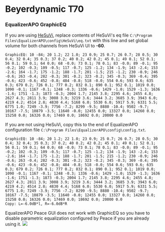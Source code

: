# Beyerdynamic T70
### EqualizerAPO GraphicEQ
If you are using [HeSuVi](https://sourceforge.net/projects/hesuvi/), replace contents of HeSuVi's eq file `C:\Program Files\EqualizerAPO\config\HeSuVi\eq.txt` with this line and set global volume for both channels from HeSuVi UI to **-60**.
```
GraphicEQ: 10 -84; 20 1.2; 22 1.0; 23 0.9; 25 0.7; 26 0.7; 28 0.5; 30 0.4; 32 0.4; 35 0.3; 37 0.2; 40 0.2; 42 0.2; 45 0.1; 49 0.1; 52 0.1; 56 0.1; 59 0.1; 64 0.0; 68 -0.0; 73 0.1; 78 0.1; 83 -0.0; 89 -0.1; 95 -0.2; 102 -0.3; 109 -0.5; 117 -0.7; 125 -1.2; 134 -1.9; 143 -2.4; 153 -2.6; 164 -1.7; 175 -1.2; 188 -1.7; 201 -1.5; 215 -1.2; 230 -0.9; 246 -0.6; 263 -0.4; 282 -0.3; 301 -0.2; 323 -0.2; 345 -0.3; 369 -0.4; 395 -0.6; 423 -0.6; 452 -0.8; 484 -0.8; 518 -0.0; 554 0.6; 593 0.6; 635 0.3; 679 0.2; 726 0.1; 777 0.2; 832 0.1; 890 0.1; 952 0.1; 1019 0.0; 1090 -0.1; 1167 -0.1; 1248 -0.3; 1336 -0.6; 1429 -1.0; 1529 -1.3; 1636 -1.6; 1751 -1.3; 1873 -0.3; 2004 1.7; 2145 3.8; 2295 4.6; 2455 4.8; 2627 4.3; 2811 3.9; 3008 3.9; 3219 3.6; 3444 3.2; 3685 3.9; 3943 6.0; 4219 4.2; 4514 2.8; 4830 4.4; 5168 6.0; 5530 6.0; 5917 5.9; 6331 5.5; 6775 1.0; 7249 -3.9; 7756 -7.2; 8299 -9.5; 8880 -10.4; 9502 -9.7; 10167 -7.5; 10879 -3.5; 11640 -0.0; 12455 0.0; 13327 0.0; 14260 0.0; 15258 0.0; 16326 0.0; 17469 0.0; 18692 0.0; 20000 0.0
```
If you are not using HeSuVi, copy this to the end of EqualizerAPO configuration file `C:\Program Files\EqualizerAPO\config\config.txt`.
```
GraphicEQ: 10 -84; 20 1.2; 22 1.0; 23 0.9; 25 0.7; 26 0.7; 28 0.5; 30 0.4; 32 0.4; 35 0.3; 37 0.2; 40 0.2; 42 0.2; 45 0.1; 49 0.1; 52 0.1; 56 0.1; 59 0.1; 64 0.0; 68 -0.0; 73 0.1; 78 0.1; 83 -0.0; 89 -0.1; 95 -0.2; 102 -0.3; 109 -0.5; 117 -0.7; 125 -1.2; 134 -1.9; 143 -2.4; 153 -2.6; 164 -1.7; 175 -1.2; 188 -1.7; 201 -1.5; 215 -1.2; 230 -0.9; 246 -0.6; 263 -0.4; 282 -0.3; 301 -0.2; 323 -0.2; 345 -0.3; 369 -0.4; 395 -0.6; 423 -0.6; 452 -0.8; 484 -0.8; 518 -0.0; 554 0.6; 593 0.6; 635 0.3; 679 0.2; 726 0.1; 777 0.2; 832 0.1; 890 0.1; 952 0.1; 1019 0.0; 1090 -0.1; 1167 -0.1; 1248 -0.3; 1336 -0.6; 1429 -1.0; 1529 -1.3; 1636 -1.6; 1751 -1.3; 1873 -0.3; 2004 1.7; 2145 3.8; 2295 4.6; 2455 4.8; 2627 4.3; 2811 3.9; 3008 3.9; 3219 3.6; 3444 3.2; 3685 3.9; 3943 6.0; 4219 4.2; 4514 2.8; 4830 4.4; 5168 6.0; 5530 6.0; 5917 5.9; 6331 5.5; 6775 1.0; 7249 -3.9; 7756 -7.2; 8299 -9.5; 8880 -10.4; 9502 -9.7; 10167 -7.5; 10879 -3.5; 11640 -0.0; 12455 0.0; 13327 0.0; 14260 0.0; 15258 0.0; 16326 0.0; 17469 0.0; 18692 0.0; 20000 0.0
Copy: L=-6.0dB*l, R=-6.0dB*R
```
EqualizerAPO Peace GUI does not work with GraphicEQ so you have to disable parametric equalization configured by Peace if you are already using it.
![](https://raw.githubusercontent.com/jaakkopasanen/AutoEq/master/results/SBAF-Serious/headphoncecom/onear/Beyerdynamic%20T70/Beyerdynamic%20T70.png)
